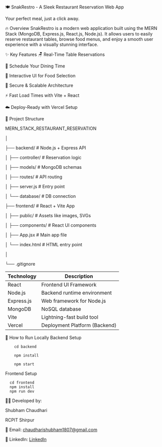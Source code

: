 🍽️ SnakRestro - A Sleek Restaurant Reservation Web App

  Your perfect meal, just a click away.  

  🔥 Overview
SnakRestro is a modern web application built using the MERN Stack (MongoDB, Express.js, React.js, Node.js). It allows users to easily reserve restaurant tables, browse food menus, and enjoy a smooth user experience with a visually stunning interface.

✨ Key Features
🪑 Real-Time Table Reservations

📅 Schedule Your Dining Time

🍝 Interactive UI for Food Selection

🔐 Secure & Scalable Architecture

⚡ Fast Load Times with Vite + React

☁️ Deploy-Ready with Vercel Setup

📁 Project Structure

MERN_STACK_RESTAURANT_RESERVATION

│

├── backend/           # Node.js + Express API

│   ├── controller/    # Reservation logic

│   ├── models/        # MongoDB schemas

│   ├── routes/        # API routing

│   ├── server.js      # Entry point

│   └── database/      # DB connection


├── frontend/          # React + Vite App

│   ├── public/        # Assets like images, SVGs

│   ├── components/    # React UI components

│   ├── App.jsx        # Main app file

│   └── index.html     # HTML entry point

│

└── .gitignore


| Technology | Description                   |
| ---------- | ----------------------------- |
| React      | Frontend UI Framework         |
| Node.js    | Backend runtime environment   |
| Express.js | Web framework for Node.js     |
| MongoDB    | NoSQL database                |
| Vite       | Lightning-fast build tool     |
| Vercel     | Deployment Platform (Backend) |


🚀 How to Run Locally
    Backend Setup
```
    cd backend

    npm install

    npm start
```

   Frontend Setup
```
  cd frontend
  npm install
  npm run dev
```

👨‍💻 Developed by:

Shubham Chaudhari

RCPIT Shirpur

📧 Email: [chaudharishubham1807@gmail.com](chaudharishubham1807@gmail.com)

💼 LinkedIn: [LinkedIn](https://www.linkedin.com/in/shubhamchaudhari1807/)

